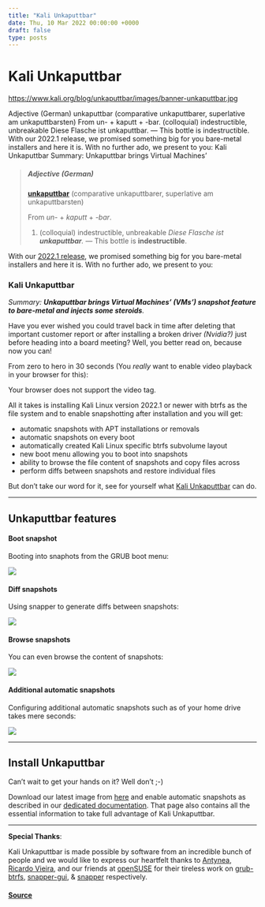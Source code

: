 ```yaml
---
title: "Kali Unkaputtbar"
date: Thu, 10 Mar 2022 00:00:00 +0000
draft: false
type: posts
---
```

# Kali Unkaputtbar

https://www.kali.org/blog/unkaputtbar/images/banner-unkaputtbar.jpg



 Adjective (German) unkaputtbar (comparative unkaputtbarer, superlative am unkaputtbarsten) From un- + kaputt + -bar. (colloquial) indestructible, unbreakable Diese Flasche ist unkaputtbar. ― This bottle is indestructible. With our 2022.1 release, we promised something big for you bare-metal installers and here it is. With no further ado, we present to you: Kali Unkaputtbar Summary: Unkaputtbar brings Virtual Machines&rsquo;

> ##### Adjective (German)
> 
> **[unkaputtbar](https://en.wiktionary.org/wiki/unkaputtbar)** (comparative unkaputtbarer, superlative am unkaputtbarsten)
> 
> From _un-_ + _kaputt_ + _\-bar_.
> 
> 1.  (colloquial) indestructible, unbreakable _Diese Flasche ist **unkaputtbar**._ ― This bottle is **indestructible**.

With our [2022.1 release](https://www.kali.org/blog/kali-linux-2022-1-release/), we promised something big for you bare-metal installers and here it is. With no further ado, we present to you:

### Kali Unkaputtbar

_Summary: **Unkaputtbar brings Virtual Machines’ (VMs’) snapshot feature to bare-metal and injects some steroids**._

Have you ever wished you could travel back in time after deleting that important customer report or after installing a broken driver _(Nvidia?)_ just before heading into a board meeting? Well, you better read on, because now you can!

From zero to hero in 30 seconds (You _really_ want to enable video playback in your browser for this):

 Your browser does not support the video tag.

All it takes is installing Kali Linux version 2022.1 or newer with btrfs as the file system and to enable snapshotting after installation and you will get:

-   automatic snapshots with APT installations or removals
-   automatic snapshots on every boot
-   automatically created Kali Linux specific btrfs subvolume layout
-   new boot menu allowing you to boot into snapshots
-   ability to browse the file content of snapshots and copy files across
-   perform diffs between snapshots and restore individual files

But don’t take our word for it, see for yourself what [Kali Unkaputtbar](https://www.kali.org/docs/installation/btrfs/) can do.

* * *

Unkaputtbar features
--------------------

#### Boot snapshot

Booting into snaphots from the GRUB boot menu:

[![](https://www.kali.org/blog/unkaputtbar/images/btrfs-50-rollback1.png)](https://www.kali.org/blog/unkaputtbar/images/btrfs-50-rollback1.png)

#### Diff snapshots

Using snapper to generate diffs between snapshots:

[![](https://www.kali.org/blog/unkaputtbar/images/btrfs-60-diff1.png)](https://www.kali.org/blog/unkaputtbar/images/btrfs-60-diff1.png)

#### Browse snapshots

You can even browse the content of snapshots:

[![](https://www.kali.org/blog/unkaputtbar/images/btrfs-70-browse1.png)](https://www.kali.org/blog/unkaputtbar/images/btrfs-70-browse1.png)

#### Additional automatic snapshots

Configuring additional automatic snapshots such as of your home drive takes mere seconds:

[![](https://www.kali.org/blog/unkaputtbar/images/btrfs-030-snapper-config2.png)](https://www.kali.org/blog/unkaputtbar/images/btrfs-030-snapper-config2.png)

* * *

Install Unkaputtbar
-------------------

Can’t wait to get your hands on it? Well don’t ;-)

Download our latest image from [here](https://www.kali.org/get-kali/#kali-installer-images) and enable automatic snapshots as described in our [dedicated documentation](https://www.kali.org/docs/installation/btrfs/). That page also contains all the essential information to take full advantage of Kali Unkaputtbar.

* * *

**Special Thanks**:

Kali Unkaputtbar is made possible by software from an incredible bunch of people and we would like to express our heartfelt thanks to [Antynea](https://github.com/Antynea), [Ricardo Vieira](https://github.com/ricardomv), and our friends at [openSUSE](https://www.opensuse.org/) for their tireless work on [grub-btrfs](https://pkg.kali.org/pkg/grub-btrfs), [snapper-gui](https://pkg.kali.org/pkg/snapper-gui), & [snapper](https://pkg.kali.org/pkg/snapper) respectively.

#### [Source](https://www.kali.org/blog/unkaputtbar/)

